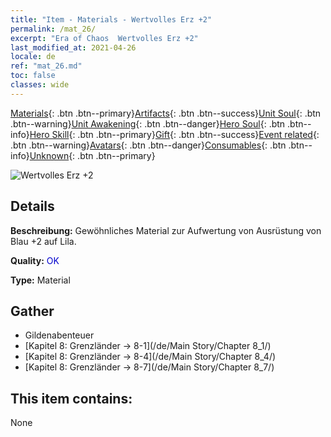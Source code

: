 ```yaml
---
title: "Item - Materials - Wertvolles Erz +2"
permalink: /mat_26/
excerpt: "Era of Chaos  Wertvolles Erz +2"
last_modified_at: 2021-04-26
locale: de
ref: "mat_26.md"
toc: false
classes: wide
---
```

 [Materials](/ItemsDE/){: .btn .btn--primary}[Artifacts](/ItemsDE/Artifacts/){: .btn .btn--success}[Unit Soul](/ItemsDE/UnitSoul/){: .btn .btn--warning}[Unit Awakening](/ItemsDE/UnitAwakening/){: .btn .btn--danger}[Hero Soul](/ItemsDE/HeroSoul/){: .btn .btn--info}[Hero Skill](/ItemsDE/HeroSkill/){: .btn .btn--primary}[Gift](/ItemsDE/Gift/){: .btn .btn--success}[Event related](/ItemsDE/Events/){: .btn .btn--warning}[Avatars](/ItemsDE/Avatars/){: .btn .btn--danger}[Consumables](/ItemsDE/Consumables/){: .btn .btn--info}[Unknown](/ItemsDE/Unknown/){: .btn .btn--primary}

 ![Wertvolles Erz +2](/images/t/i_cailiao_kuangshi1.png)

## Details
 **Beschreibung:** Gewöhnliches Material zur Aufwertung von Ausrüstung von Blau +2 auf Lila.

 **Quality:** <span style="color: #0000CD">OK</span>

 **Type:** Material

## Gather

*    Gildenabenteuer 
*    [Kapitel 8: Grenzländer -> 8-1](/de/Main Story/Chapter 8_1/) 
*    [Kapitel 8: Grenzländer -> 8-4](/de/Main Story/Chapter 8_4/) 
*    [Kapitel 8: Grenzländer -> 8-7](/de/Main Story/Chapter 8_7/) 

## This item contains:

  None

